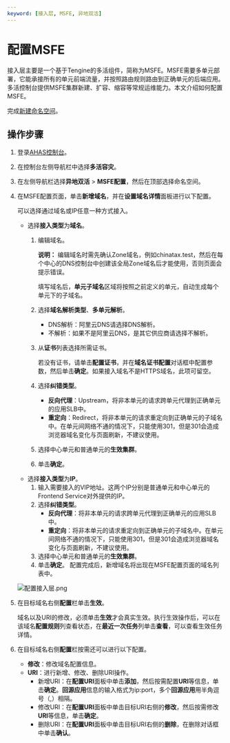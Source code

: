 ```yaml
---
keyword: [接入层, MSFE, 异地双活]
---
```


# 配置MSFE

接入层主要是一个基于Tengine的多活组件，简称为MSFE。MSFE需要多单元部署，它能承接所有的单元前端流量，并按照路由规则路由到正确单元的后端应用。多活控制台提供MSFE集群新建、扩容、缩容等常规运维能力。本文介绍如何配置MSFE。

完成[新建命名空间](/cn.zh-CN/多活容灾/用户指南/异地双活配置/新建命名空间.md)。

## 操作步骤

1.  登录[AHAS控制台](https://ahas.console.aliyun.com)。

2.  在控制台左侧导航栏中选择**多活容灾**。

3.  在左侧导航栏选择**异地双活** \> **MSFE配置**，然后在顶部选择命名空间。

4.  在MSFE配置页面，单击**新增域名**，并在**设置域名详情**面板进行以下配置。

    可以选择通过域名或IP任意一种方式接入。

    -   选择**接入类型**为**域名**。
        1.  编辑域名。

            **说明：** 编辑域名时需先确认Zone域名，例如chinatax.test，然后在每个中心的DNS控制台中创建该全局Zone域名后才能使用，否则页面会提示错误。

            填写域名后，**单元子域名**区域将按照之前定义的单元，自动生成每个单元下的子域名。

        2.  选择**域名解析类型**、**多单元解析**。
            -   DNS解析：阿里云DNS请选择DNS解析。
            -   不解析：如果不是阿里云DNS，是其它供应商请选择不解析。
        3.  从**证书**列表选择所需证书。

            若没有证书，请单击**配置证书**，并在**域名证书配置**对话框中配置参数，然后单击**确定**。如果接入域名不是HTTPS域名，此项可留空。

        4.  选择**纠错类型**。
            -   **反向代理**：Upstream，将非本单元的请求跨单元代理到正确单元的应用SLB中。
            -   **重定向**：Redirect，将非本单元的请求重定向到正确单元的子域名中。在单元间网络不通的情况下，只能使用301，但是301会造成浏览器域名变化与页面刷新，不建议使用。
        5.  选择中心单元和普通单元的**生效集群**。
        6.  单击**确定**。
    -   选择**接入类型**为**IP**。
        1.  输入需要接入的VIP地址。这两个IP分别是普通单元和中心单元的Frontend Service对外提供的IP。
        2.  选择**纠错类型**。
            -   **反向代理**：将非本单元的请求跨单元代理到正确单元的应用SLB中。
            -   **重定向**：将非本单元的请求重定向到正确单元的子域名中。在单元间网络不通的情况下，只能使用301，但是301会造成浏览器域名变化与页面刷新，不建议使用。
        3.  选择中心单元和普通单元的**生效集群**。
        4.  单击**确定**。
    配置完成后，新增域名将出现在MSFE配置页面的域名列表中。

    ![配置接入层.png](https://static-aliyun-doc.oss-accelerate.aliyuncs.com/assets/img/zh-CN/2637911061/p169271.png)

5.  在目标域名右侧**配置**栏单击**生效**。

    域名以及URI的修改，必须单击**生效**才会真实生效。执行生效操作后，可以在该域名**配置规则**列查看状态，在**最近一次任务**列单击**查看**，可以查看生效任务详情。

6.  在目标域名右侧**配置**栏按需还可以进行以下配置。

    -   **修改**：修改域名配置信息。
    -   **URI**：进行新增、修改、删除URI操作。
        -   新增URI：在**配置URI**面板中单击**添加**，然后按需配置**URI**等信息，单击**确定**。**回源应用**信息的输入格式为ip:port，多个**回源应用**用半角逗号（,）相隔。
        -   修改URI：在**配置URI**面板中单击目标URI右侧的**修改**，然后按需修改**URI**等信息，单击**确定**。
        -   删除URI：在**配置URI**面板中单击目标URI右侧的**删除**，在删除对话框中单击**确认**。

